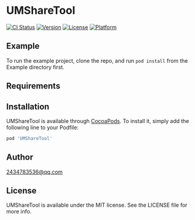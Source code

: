 # UMShareTool

[![CI Status](https://img.shields.io/travis/13235661527/UMShareTool.svg?style=flat)](https://travis-ci.org/13235661527/UMShareTool)
[![Version](https://img.shields.io/cocoapods/v/UMShareTool.svg?style=flat)](https://cocoapods.org/pods/UMShareTool)
[![License](https://img.shields.io/cocoapods/l/UMShareTool.svg?style=flat)](https://cocoapods.org/pods/UMShareTool)
[![Platform](https://img.shields.io/cocoapods/p/UMShareTool.svg?style=flat)](https://cocoapods.org/pods/UMShareTool)

## Example

To run the example project, clone the repo, and run `pod install` from the Example directory first.

## Requirements

## Installation

UMShareTool is available through [CocoaPods](https://cocoapods.org). To install
it, simply add the following line to your Podfile:

```ruby
pod 'UMShareTool'
```

## Author
 2434783536@qq.com

## License

UMShareTool is available under the MIT license. See the LICENSE file for more info.

